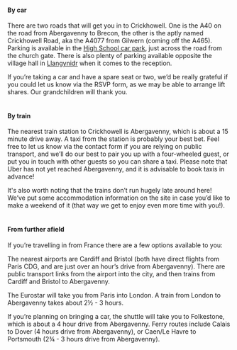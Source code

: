 <h4>By car</h4>
There are two roads that will get you in to Crickhowell. One is the A40 on the road from Abergavenny to Brecon, the other is the aptly named Crickhowell Road, aka the A4077 from Gilwern (coming off the A465).
Parking is available in the <a href="https://goo.gl/maps/fyCu72SiyPQVkGt38" target="_blank">High School car park</a>, just across the road from the church gate.
There is also plenty of parking available opposite the village hall in <a href="https://goo.gl/maps/yNKXqo35Jp3dwGtZA" target="_blank">Llangynidr</a> when it comes to the reception.

If you’re taking a car and have a spare seat or two, we’d be really grateful if you could let us know via the RSVP form, as we may be able to arrange lift shares. Our grandchildren will thank you.
<br><br>
<h4>By train</h4>
The nearest train station to Crickhowell is Abergavenny, which is about a 15 minute drive away. A taxi from the station is probably your best bet. Feel free to let us know via the contact form if you are relying on public transport, and we’ll do our best to pair you up with a four-wheeled guest, or put you in touch with other guests so you can share a taxi. Please note that Uber has not yet reached Abergavenny, and it is advisable to book taxis in advance! 

It's also worth noting that the trains don’t run hugely late around here! We’ve put some accommodation information on the site in case you’d like to make a weekend of it (that way we get to enjoy even more time with you!). 
<br><br>
<h4>From further afield</h4>
If you’re travelling in from France there are a few options available to you:

The nearest airports are Cardiff and Bristol (both have direct flights from Paris CDG, and are just over an hour’s drive from Abergavenny). There are public transport links from the airport into the city, and then trains from Cardiff and Bristol to Abergavenny.

The Eurostar will take you from Paris into London. A train from London to Abergavenny takes about 2½ - 3 hours.

If you’re planning on bringing a car, the shuttle will take you to Folkestone, which is about a 4 hour drive from Abergavenny. Ferry routes include Calais to Dover (4 hours drive from Abergavenny), or Caen/Le Havre to Portsmouth (2¾ - 3 hours drive from Abergavenny).  
